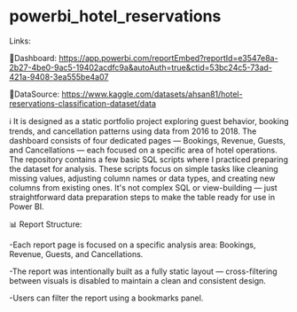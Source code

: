 # powerbi_hotel_reservations

Links:

🔗Dashboard: https://app.powerbi.com/reportEmbed?reportId=e3547e8a-2b27-4be0-9ac5-19402acdfc9a&autoAuth=true&ctid=53bc24c5-73ad-421a-9408-3ea555be4a07

🔎DataSource: https://www.kaggle.com/datasets/ahsan81/hotel-reservations-classification-dataset/data

ℹ
It is designed as a static portfolio project exploring guest behavior, booking trends, and cancellation patterns using data from 2016 to 2018. The dashboard consists of four dedicated pages — Bookings, Revenue, Guests, and Cancellations — each focused on a specific area of hotel operations. The repository contains a few basic SQL scripts where I practiced preparing the dataset for analysis. These scripts focus on simple tasks like cleaning missing values, adjusting column names or data types, and creating new columns from existing ones. It's not complex SQL or view-building — just straightforward data preparation steps to make the table ready for use in Power BI.

📊 Report Structure:

  -Each report page is focused on a specific analysis area: Bookings, Revenue, Guests, and Cancellations.

  -The report was intentionally built as a fully static layout — cross-filtering between visuals is disabled to maintain a clean and consistent design.
  
  -Users can filter the report using a bookmarks panel.
  





